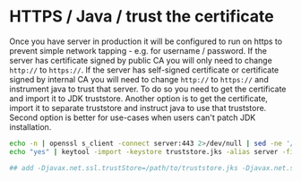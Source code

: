 HTTPS / Java / trust the certificate
========================
Once you have server in production it will be configured to run on https to prevent simple network tapping - e.g. for username / password. If the server has certificate signed by public CA you will only need to change `http://` to `https://`. If the server has self-signed certificate or certificate signed by internal CA you will need to change `http://` to `https://` and instrument java to trust that server. To do so you need to get the certificate and import it to JDK truststore. Another option is to get the certificate, import it to separate truststore and instruct java to use that truststore. Second option is better for use-cases when users can't patch JDK installation.

```bash
echo -n | openssl s_client -connect server:443 2>/dev/null | sed -ne '/BEGIN CERTIFICATE/,/END CERTIFICATE/p' > server.crt
echo "yes" | keytool -import -keystore truststore.jks -alias server -file server.crt -storepass fooBar

## add -Djavax.net.ssl.trustStore=/path/to/truststore.jks -Djavax.net.ssl.trustStorePassword=fooBar to executed java / mvn command or to process "java opts"
```
